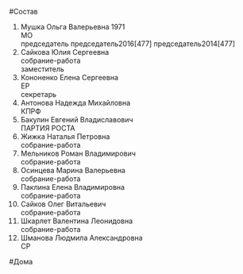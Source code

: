 #Состав  
1. Мушка Ольга Валерьевна 1971  
    МО  
    председатель председатель2016[477] председатель2014[477]  
2. Сайкова Юлия Сергеевна  
    собрание-работа  
    заместитель  
3. Кононенко Елена Сергеевна  
    ЕР  
    секретарь  
4. Антонова Надежда Михайловна  
    КПРФ  
5. Бакулин Евгений Владиславович  
    ПАРТИЯ РОСТА  
6. Жижка Наталья Петровна  
    собрание-работа  
7. Мельников Роман Владимирович  
    собрание-работа  
8. Осинцева Марина Валерьевна  
    собрание-работа  
9. Паклина Елена Владимировна  
    собрание-работа  
10. Сайков Олег Витальевич  
    собрание-работа  
11. Шкарлет Валентина Леонидовна  
    собрание-работа  
12. Шманова Людмила Александровна  
    СР  
  
#Дома  
  
